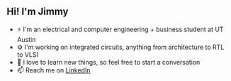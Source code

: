## Hi! I'm Jimmy

- ⚡ I'm an electrical and computer engineering + business student at UT Austin
- ⚙️ I'm working on integrated circuits, anything from architecture to RTL to VLSI
- 🍎 I love to learn new things, so feel free to start a conversation
- 📫 Reach me on [LinkedIn](https://www.linkedin.com/in/jimmyliang0/)

<!--
**JimmyL76/JimmyL76** is a ✨ _special_ ✨ repository because its `README.md` (this file) appears on your GitHub profile.

Here are some ideas to get you started:

- 🔭 I’m currently working on ...
- 🌱 I’m currently learning ...
- 👯 I’m looking to collaborate on ...
- 🤔 I’m looking for help with ...
- 💬 Ask me about ...
- 📫 How to reach me: ...
- 😄 Pronouns: ...
- ⚡ Fun fact: ...
-->
